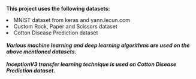 <b> This project uses the following datasets:</b>
<li>MNIST dataset from keras and yann.lecun.com
<li>Custom Rock, Paper and Scissors dataset
<li>Cotton Disease Prediction dataset</li>
<br>
<i><b>Various machine learning and deep  learning algorithms are used on the above mentioned datasets.
<br>
<br>
<i><b>InceptionV3 transfer learning technique is used on Cotton Disease Prediction dataset.
